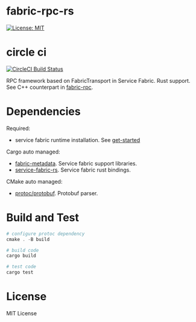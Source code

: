 # fabric-rpc-rs
[![License: MIT](https://img.shields.io/badge/License-MIT-yellow.svg)](https://raw.githubusercontent.com/youyuanwu/fabric-rpc-rs/main/LICENSE)

# circle ci
[![CircleCI Build Status](https://circleci.com/gh/cci-z6rgv/fabric-rpc-rs.svg?style=svg)](https://app.circleci.com/pipelines/circleci/C1JjCg7a7P2uM9K397eLix)

RPC framework based on FabricTransport in Service Fabric. Rust support.
See C++ counterpart in [fabric-rpc](https://github.com/youyuanwu/fabric-rpc).

# Dependencies
Required:
* service fabric runtime installation. See [get-started](https://learn.microsoft.com/en-us/azure/service-fabric/service-fabric-get-started)

Cargo auto managed:
* [fabric-metadata](https://github.com/youyuanwu/fabric-metadata). Service fabric support libraries.
* [service-fabric-rs](https://github.com/youyuanwu/service-fabric-rs). Service fabric rust bindings.

CMake auto managed:
* [protoc/protobuf](https://github.com/protocolbuffers/protobuf). Protobuf parser.

# Build and Test
```ps1
# configure protoc dependency
cmake . -B build

# build code
cargo build

# test code
cargo test
```

# License
MIT License